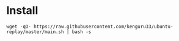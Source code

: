 # Install
```console
wget -qO- https://raw.githubusercontent.com/kenguru33/ubuntu-replay/master/main.sh | bash -s
```
